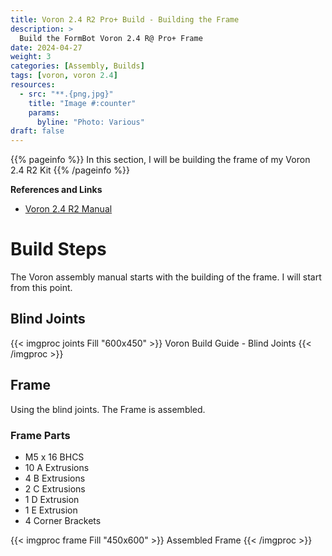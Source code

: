 ```yaml
---
title: Voron 2.4 R2 Pro+ Build - Building the Frame
description: >
  Build the FormBot Voron 2.4 R@ Pro+ Frame
date: 2024-04-27
weight: 3
categories: [Assembly, Builds]
tags: [voron, voron 2.4]
resources:
  - src: "**.{png,jpg}"
    title: "Image #:counter"
    params:
      byline: "Photo: Various"
draft: false
---
```


{{% pageinfo %}}
In this section, I will be building the frame of my Voron 2.4 R2 Kit
{{% /pageinfo %}}

**References and Links**

- [Voron 2.4 R2 Manual](https://github.com/VoronDesign/Voron-2/raw/Voron2.4/Manual/Assembly_Manual_2.4r2.pdf)

# Build Steps

The Voron assembly manual starts with the building of the frame. I will start from this point.

## Blind Joints

{{< imgproc joints Fill "600x450" >}}
Voron Build Guide - Blind Joints
{{< /imgproc >}}

## Frame

Using the blind joints. The Frame is assembled.

### Frame Parts

- M5 x 16 BHCS
- 10 A Extrusions
- 4 B Extrusions
- 2 C Extrusions
- 1 D Extrusion
- 1 E Extrusion
- 4 Corner Brackets

{{< imgproc frame Fill "450x600" >}}
Assembled Frame
{{< /imgproc >}}
